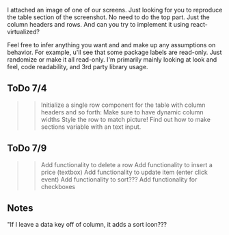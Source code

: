 I attached an image of one of our screens. Just looking for you to reproduce the table section of the screenshot.
No need to do the top part. Just the column headers and rows. And can you try to implement it using react-virtualized?

Feel free to infer anything you want and and make up any assumptions on behavior.
For example, u'll see that some package labels are read-only. Just randomize or make it all read-only.
I'm primarily mainly looking at look and feel, code readability, and 3rd party library usage.

## ToDo 7/4

> > Initialize a single row component for the table with column headers and so forth: Make sure to have dynamic column widths
> > Style the row to match picture!
> > Find out how to make sections variable with an text input.

## ToDo 7/9

> > Add functionality to delete a row
> > Add functionality to insert a price (textbox)
> > Add functionality to update item (enter click event)
> > Add functionality to sort??? <i class="fas fa-sort"></i>
> > Add functionality for checkboxes

## Notes

"If I leave a data key off of column, it adds a sort icon???
